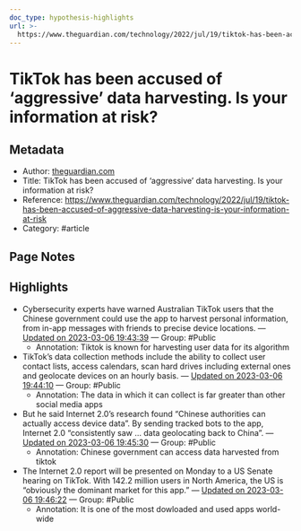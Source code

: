 ```yaml
---
doc_type: hypothesis-highlights
url: >-
  https://www.theguardian.com/technology/2022/jul/19/tiktok-has-been-accused-of-aggressive-data-harvesting-is-your-information-at-risk
---
```


# TikTok has been accused of ‘aggressive’ data harvesting. Is your information at risk?

## Metadata
- Author: [theguardian.com]()
- Title: TikTok has been accused of ‘aggressive’ data harvesting. Is your information at risk?
- Reference: https://www.theguardian.com/technology/2022/jul/19/tiktok-has-been-accused-of-aggressive-data-harvesting-is-your-information-at-risk
- Category: #article

## Page Notes
## Highlights
- Cybersecurity experts have warned Australian TikTok users that the Chinese government could use the app to harvest personal information, from in-app messages with friends to precise device locations. — [Updated on 2023-03-06 19:43:39](https://hyp.is/GhAGoryBEe23W7tu42Mxow/www.theguardian.com/technology/2022/jul/19/tiktok-has-been-accused-of-aggressive-data-harvesting-is-your-information-at-risk) — Group: #Public
    - Annotation: Tiktok is known for harvesting user data for its algorithm
- TikTok’s data collection methods include the ability to collect user contact lists, access calendars, scan hard drives including external ones and geolocate devices on an hourly basis. — [Updated on 2023-03-06 19:44:10](https://hyp.is/LKppxLyBEe2uO1MVlo8GSw/www.theguardian.com/technology/2022/jul/19/tiktok-has-been-accused-of-aggressive-data-harvesting-is-your-information-at-risk) — Group: #Public
    - Annotation: The data in which it can collect is far greater than other social media apps
- But he said Internet 2.0’s research found “Chinese authorities can actually access device data”. By sending tracked bots to the app, Internet 2.0 “consistently saw … data geolocating back to China”. — [Updated on 2023-03-06 19:45:30](https://hyp.is/XJ0A7LyBEe2tiTtmaKtSJg/www.theguardian.com/technology/2022/jul/19/tiktok-has-been-accused-of-aggressive-data-harvesting-is-your-information-at-risk) — Group: #Public
    - Annotation: Chinese government can access data harvested from tiktok
- The Internet 2.0 report will be presented on Monday to a US Senate hearing on TikTok. With 142.2 million users in North America, the US is “obviously the dominant market for this app.” — [Updated on 2023-03-06 19:46:22](https://hyp.is/e2cj9LyBEe2wkx9ShfX2mA/www.theguardian.com/technology/2022/jul/19/tiktok-has-been-accused-of-aggressive-data-harvesting-is-your-information-at-risk) — Group: #Public
    - Annotation: It is one of the most dowloaded and used apps world-wide


